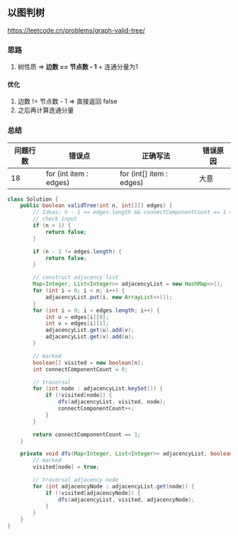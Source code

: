 ## 以图判树

<https://leetcode.cn/problems/graph-valid-tree/>

### 思路

1. 树性质 => **边数 == 节点数 - 1** + 连通分量为1

#### 优化

1. 边数 != 节点数 - 1 => 直接返回 false
2. 之后再计算连通分量

### 总结

| 问题行数 | 错误点                    | 正确写法                     | 错误原因 |
|------|------------------------|--------------------------|------|
| 18   | for (int item : edges) | for (int[] item : edges) | 大意   |

```java
class Solution {
    public boolean validTree(int n, int[][] edges) {
        // Ideas: n - 1 == edges.length && connectComponentCount == 1 => bfs
        // check input
        if (n < 1) {
            return false;
        }

        if (n - 1 != edges.length) {
            return false;
        }

        // construct adjacency list
        Map<Integer, List<Integer>> adjacencyList = new HashMap<>();
        for (int i = 0; i < n; i++) {
            adjacencyList.put(i, new ArrayList<>());
        }
        for (int i = 0; i < edges.length; i++) {
            int u = edges[i][0];
            int v = edges[i][1];
            adjacencyList.get(u).add(v);
            adjacencyList.get(v).add(u);
        }

        // marked
        boolean[] visited = new boolean[n];
        int connectComponentCount = 0;

        // traversal
        for (int node : adjacencyList.keySet()) {
            if (!visited[node]) {
                dfs(adjacencyList, visited, node);
                connectComponentCount++;
            }
        }

        return connectComponentCount == 1;
    }

    private void dfs(Map<Integer, List<Integer>> adjacencyList, boolean[] visited, int node) {
        // marked
        visited[node] = true;

        // traversal adjacency node
        for (int adjacencyNode : adjacencyList.get(node)) {
            if (!visited[adjacencyNode]) {
                dfs(adjacencyList, visited, adjacencyNode);
            }
        }
    }
}
```
